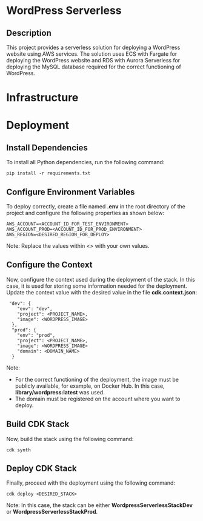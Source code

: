 # WordPress Serverless 

## Description
This project provides a serverless solution for deploying a WordPress website using AWS services. The solution uses ECS with Fargate for deploying the WordPress website and RDS with Aurora Serverless for deploying the MySQL database required for the correct functioning of WordPress.

# Infrastructure


# Deployment

## Install Dependencies
To install all Python dependencies, run the following command:
```
pip install -r requirements.txt
```

## Configure Environment Variables
To deploy correctly, create a file named **.env** in the root directory of the project and configure the following properties as shown below:
```
AWS_ACCOUNT=<ACCOUNT_ID_FOR_TEST_ENVIRONMENT>
AWS_ACCOUNT_PROD=<ACCOUNT_ID_FOR_PROD_ENVIRONMENT>
AWS_REGION=<DESIRED_REGION_FOR_DEPLOY>
```
Note: Replace the values within <> with your own values.

## Configure the Context
Now, configure the context used during the deployment of the stack. In this case, it is used for storing some information needed for the deployment. Update the context value with the desired value in the file **cdk.context.json**:
```
 "dev": {
    "env": "dev",
    "project": <PROJECT_NAME>,
    "image": <WORDPRESS_IMAGE>
  },
  "prod": {
    "env": "prod",
    "project": <PROJECT_NAME>,
    "image": <WORDPRESS_IMAGE>
    "domain": <DOMAIN_NAME>
  }
```
Note:
- For the correct functioning of the deployment, the image must be publicly available, for example, on Docker Hub. In this case, **library/wordpress:latest** was used.
- The domain must be registered on the account where you want to deploy.

## Build CDK Stack
Now, build the stack using the following command:
```
cdk synth
```

## Deploy CDK Stack
Finally, proceed with the deployment using the following command:
```
cdk deploy <DESIRED_STACK>
```
Note: In this case, the stack can be either **WordpressServerlessStackDev** or **WordpressServerlessStackProd**.